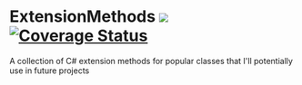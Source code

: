 # ExtensionMethods ![](https://travis-ci.org/OliverMBathurst/ExtensionMethods.svg?branch=master) [![Coverage Status](https://coveralls.io/repos/github/OliverMBathurst/ExtensionMethods/badge.svg)](https://coveralls.io/github/OliverMBathurst/ExtensionMethods)
A collection of C# extension methods for popular classes that I'll potentially use in future projects
